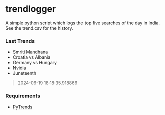 # trendlogger
A simple python script which logs the top five searches of the day in India.<br>See the trend.csv for the history.<br>

<!-- Last Trends -->
### Last Trends
* Smriti Mandhana
* Croatia vs Albania
* Germany vs Hungary
* Nvidia
* Juneteenth
> 2024-06-19 18:18:35.918866

<!-- Requirements -->
### Requirements
* [PyTrends](https://github.com/dreyco676/pytrends)
